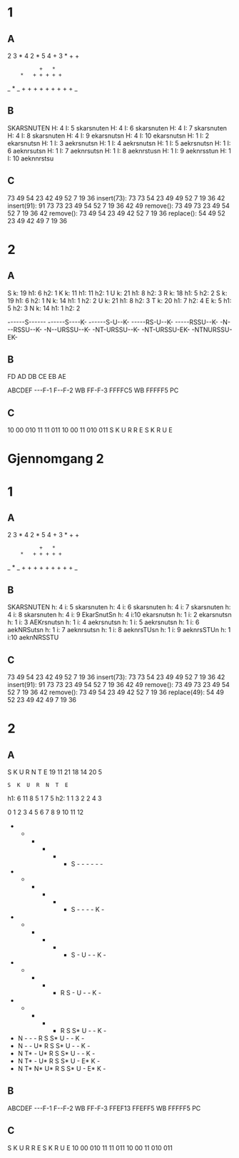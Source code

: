 # 1
## A
2 3 * 4 2 * 5 4 + 3 * + +

              +   *
        *   + + + + +
_ * _ + + + + + + + + + _

## B
SKARSNUTEN
H: 4 I: 5 skarsnuten
H: 4 I: 6 skarsnuten
H: 4 I: 7 skarsnuten
H: 4 I: 8 skarsnuten
H: 4 I: 9 ekarsnutsn
H: 4 I: 10 ekarsnutsn
H: 1 I: 2 ekarsnutsn
H: 1 I: 3 aekrsnutsn
H: 1 I: 4 aekrsnutsn
H: 1 I: 5 aekrsnutsn
H: 1 I: 6 aeknrsutsn
H: 1 I: 7 aeknrsutsn
H: 1 I: 8 aeknrstusn
H: 1 I: 9 aeknrsstun
H: 1 I: 10 aeknnrstsu

## C
73 49 54 23 42 49 52 7 19 36
insert(73): 73 73 54 23 49 49 52 7 19 36 42
insert(91): 91 73 73 23 49 54 52 7 19 36 42 49
remove():   73 49 73 23 49 54 52 7 19 36 42
remove():   73 49 54 23 49 42 52 7 19 36
replace():  54 49 52 23 49 42 49 7 19 36

# 2
## A
S k: 19 h1: 6  h2: 1
K k: 11 h1: 11 h2: 1
U k: 21 h1: 8  h2: 3
R k: 18 h1: 5  h2: 2
S k: 19 h1: 6  h2: 1
N k: 14 h1: 1  h2: 2
U k: 21 h1: 8  h2: 3
T k: 20 h1: 7  h2: 4
E k: 5  h1: 5  h2: 3
N k: 14 h1: 1  h2: 2

------S------
------S----K-
------S-U--K-
-----RS-U--K-
-----RSSU--K-
-N---RSSU--K-
-N--URSSU--K-
-NT-URSSU--K-
-NT-URSSU-EK-
-NTNURSSU-EK-

## B
FD AD DB CE EB AE

ABCDEF
---F-1
F--F-2 WB
FF-F-3
FFFFC5 WB
FFFFF5 PC

## C
10 00 010 11 11 011 10 00 11 010 011
S  K  U   R  R  E   S  K  R  U   E

# Gjennomgang 2
# 1
## A
2 3 * 4 2 * 5 4 + 3 * + +

              +   *
        *   + + + + + 
_ * _ + + + + + + + + + _

## B
SKARSNUTEN
h: 4 i: 5 skarsnuten
h: 4 i: 6 skarsnuten
h: 4 i: 7 skarsnuten
h: 4 i: 8 skarsnuten
h: 4 i: 9 EkarSnutSn
h: 4 i:10 ekarsnutsn
h: 1 i: 2 ekarsnutsn
h: 1 i: 3 AEKrsnutsn
h: 1 i: 4 aekrsnutsn
h: 1 i: 5 aekrsnutsn
h: 1 i: 6 aekNRSutsn
h: 1 i: 7 aeknrsutsn
h: 1 i: 8 aeknrsTUsn
h: 1 i: 9 aeknrsSTUn
h: 1 i:10 aeknNRSSTU

## C
73 49 54 23 42 49 52 7 19 36
insert(73): 73 73 54 23 49 49 52 7 19 36 42
insert(91): 91 73 73 23 49 54 52 7 19 36 42 49
remove(): 73 49 73  23 49 54 52 7 19 36 42
remove(): 73 49 54 23 49 42 52 7 19 36
replace(49): 54 49 52 23 49 42 49 7 19 36

# 2
## A
 S  K  U  R  N  T  E
19 11 21 18 14 20  5

    S  K  U  R  N  T  E 
h1: 6 11  8  5  1  7  5
h2: 1  1  3  2  2  4  3

0  1  2  3  4  5  6  7  8  9  10  11  12
-  -  -  -  -  -  S  -  -  -   -   -   -
-  -  -  -  -  -  S  -  -  -   -   K   -
-  -  -  -  -  -  S  -  U  -   -   K   -
-  -  -  -  -  R  S  -  U  -   -   K   -
-  -  -  -  -  R  S  S* U  -   -   K   -
-  N  -  -  -  R  S  S* U  -   -   K   -
-  N  -  -  U* R  S  S* U  -   -   K   -
-  N  T* -  U* R  S  S* U  -   -   K   -
-  N  T* -  U* R  S  S* U  -   E*  K   -
-  N  T* N* U* R  S  S* U  -   E*  K   -

## B
ABCDEF
---F-1
F--F-2 WB
FF-F-3
FFEF13
FFEFF5 WB
FFFFF5 PC

## C
 S  K  U   R  R  E   S  K  R  U   E
10 00 010 11 11 011 10 00 11 010 011
